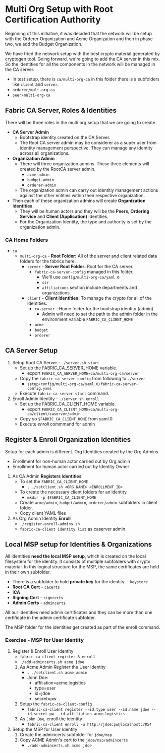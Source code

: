 # Multi Org Setup with Root Certification Authority

Beginning of this initiative, it was decided that the network will be setup with the Orderer Organization and Acme Organization and then in phase two, we add the Budget Organization.

We have tried the network setup with the best crypto material generated by cryptogen tool. Going forward, we're going to add the CA server in this mix. So the identities for all the components in the network will be managed in the CA server.

- In test setup, there is `ca/multi-org-ca` in this folder there is a subfolders like `client` and `server`.
- `orderer/mult-org-ca`
- `peer/multi-org-ca`

## Fabric CA Server, Roles & Identities

There will be three roles in the multi org setup that we are going to create.

- **CA Server Admin**
  - Bootstrap identity created on the CA Server.
  - The Root CA server admin may be considerer as a super user from identity management perspective. They can manage any identity across all organizations.
- **Organization Admin**
  - There will three organization admins. These three elements will created by the RootCA server admin.
    - `acme-admin`
    - `budget-admin`
    - `orderer-admin`
  - The organization admin can carry out identitiy management actions against the other entities within their respective organization.
- Then each of these organization admins will create **Organization Identities**.
  - They will be human actors and they will be the **Peers**, **Ordering Service** and **Client (Application)** identities.
  - For the Organization Identity, the type and authority is set by the organization admin.

### CA Home Folders

- `ca`
  - `multi-org-ca` - **Root Folder:** All of the server and client related data folders for the fabrics here.
    - `server` - **Server Root Folder:** Root for the CA server.
      - `fabric-ca-server-config` managed in this folder.
        - We'll use `config/multi-org-ca/yaml.0`
        - `csr`
        - `affiliations` section include departments and organizations.
    - `client` - **Client Identities:** To manage the crypto for all of the identities.
      - `ca-server` - Home folder for the bootstrap identity (admin)
        - Admin will need to set the path to the admin folder in the environment variable `FABRIC_CA_CLIENT_HOME`
      - `acme`
      - `budget`
      - `orderer`

## CA Server Setup

1. Setup Root CA Server - `./server.sh start`
   - Set up the FABRIC_CA_SERVER_HOME variable.
     - export `FABRIC_CA_SERVER_HOME=ca/multi-org-ca/server`
   - Copy the `fabric-ca-server-config` from following to `./server`
     - `setup/config/multi-org-ca/yaml.0/fabric-ca-server-config.yaml`
   - Execute `fabric-ca-server start` command.
2. Enroll Admin Identity - `./server.sh enroll`
   - Set up the FABRIC_CA_CLIENT_HOME variable.
     - export `FABRIC_CA_CLIENT_HOME=ca/multi-org-ca/client/caserver/admin`
   - Copy yo `$FABRIC_CA_CLIENT_HOME` from yaml.0
   - Execute _enroll_ commmand for admin

## Register & Enroll Organization Identities

Setup for each admin is different. Org Identities created by the Org Admins.

- Enrollment for non-human actor carried out by Org admin
- Enrollment for human actor carried out by Identity Owner

1. As CA Admin **Registers Identities**
   - To set the `FABRIC_CA_CLIENT_HOME`
     - `. ./setclient.sh <ORG_NAME> <ENROLLMENT_ID>`
   - To create the necessary client folders for an identity
     - `mkdir -p $FABRIC_CA_CLIENT_HOME`
   - Create `acme/admin`, `budget/admin`, `orderer/admin` subfolders in client folder.
   - Copy client YAML files
2. As Org Admin Identity **Enroll**
   - `./register-enroll-admins.sh`
   - `fabric-ca-client identity list` as caserver admin

## Local MSP setup for Identities & Organizations

All identities **need the local MSP setup**, which is created on the local filesystem for the identity. It consists of multiple subfolders with crypto material. In this logical structure for the MSP, the same certificates are held in their own subfolder.

- There is a subfolder to hold **private key** for the identity. - `keystore`
- **Root CA Cert** - `cacerts`
- **ICA**
- **Signing Cert** - `signcerts`
- **Admin Certs** - `admincerts`

All our identities need admin certificates and they can be more than one certificate in the admin certificate subfolder.

The MSP folder for the identities get created as part of the enroll command.

### Exercise - MSP for User Identity

1.  Register & Enroll User Identity
    - `fabric-ca-client register & enroll`
    - `./add-admincerts.sh acme jdoe`
    1. As Acme Admin _Register_ the User identity
       - `. ./setclient.sh acme admin`
       - John Doe:
         - affiliation=acme.logistics
         - type=user
         - id=jdoe
         - secret=pw
    2. Setup the `fabric-ca-client-config`
       - `fabric-ca-client register --id.type user --id.name jdoe --id.secret pw --id.affiliation acme.logistics`
    3. As `John Doe`, enroll the identity
       - `fabric-ca-client enroll -u http://jdoe:pw@localhost:7054`
2.  Setup the MSP for User Identity
    1. Create the admincerts subfolder for `jdoe/msp`
    2. Copy ACME Admin's cert to the `jdoe/msp/admincerts`
       - `./add-admincerts.sh acme jdoe`
